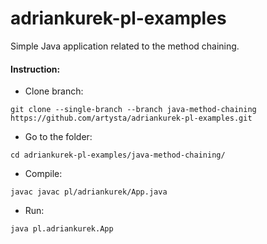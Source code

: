 # adriankurek-pl-examples

Simple Java application related to the method chaining.

#### Instruction:

- Clone branch:

`git clone --single-branch --branch java-method-chaining https://github.com/artysta/adriankurek-pl-examples.git`

- Go to the folder:

`cd adriankurek-pl-examples/java-method-chaining/`

- Compile:

`javac javac pl/adriankurek/App.java`

- Run:

`java pl.adriankurek.App`
